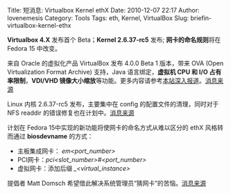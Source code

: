 Title: 短消息: Virtualbox Kernel ethX
Date: 2010-12-07 22:17
Author: lovenemesis
Category: Tools
Tags: eth, Kernel, VirtualBox
Slug: briefin-virtualbox-kernel-ethx

**Virtualbox 4.X** 发布首个 Beta；**Kernel 2.6.37-rc5** 发布;
**网卡的命名规则**将在 Fedora 15 中改变。

来自 Oracle 的虚拟化产品 VirtualBox 发布 4.0.0 Beta 1 版本，带来 OVA
(Open Virtualization Format Archive) 支持，Java 语言绑定，**虚拟机 CPU
和 I/O 占有率限制**，**VDI/VHD
镜像大小缩放**等功能。更多内容请参考[本站深入报道](http://linuxtoy.org/archives/virtualbox-400-beta-1-%E5%8F%91%E5%B8%83.html)。[消息来源](http://www.phoronix.com/scan.php?page=news_item&px=ODg3Ng)

Linux 内核 2.6.37-rc5 发布，主要集中在 config 的配置文件的清理，同时对于
NFS readdir
的错误修复也在计划中。[消息来源](http://www.phoronix.com/scan.php?page=news_item&px=ODg3OA)

计划在 Fedora 15中实现的新功能将使网卡的命名方式从难以区分的 ethX
风格转而通过 **biosdevname** 的方式：

-   主板集成网卡： *em<port\_number>*
-   PCI网卡：*pci<slot\_number>#<port\_number>*
-   虚拟网卡：添加后缀 *\_<virtual\_instance>*

提倡者 Matt Domsch
希望借此解决系统管理员“猜网卡”的苦恼。[消息来源](http://fedoranext.wordpress.com/2010/12/07/a-lesson-in-persistency/)
